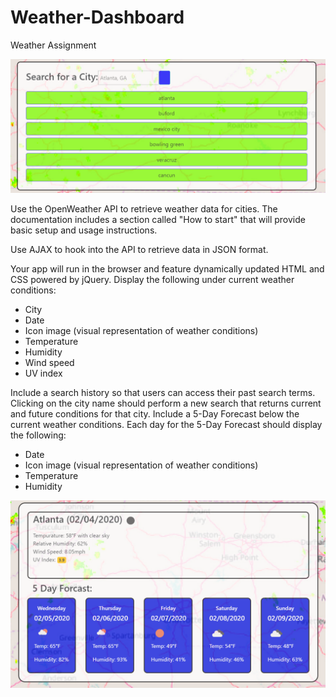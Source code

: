 # Weather-Dashboard
Weather Assignment


![Alt text](assets/images/weather-pics.PNG)


Use the OpenWeather API to retrieve weather data for cities. The documentation includes a section called "How to start" that will provide basic setup and usage instructions.


Use AJAX to hook into the API to retrieve data in JSON format.


Your app will run in the browser and feature dynamically updated HTML and CSS powered by jQuery.
Display the following under current weather conditions:
* City
* Date
* Icon image (visual representation of weather conditions)
* Temperature
* Humidity
* Wind speed
* UV index
  

Include a search history so that users can access their past search terms. Clicking on the city name should perform a new search that returns current and future conditions for that city.
Include a 5-Day Forecast below the current weather conditions. Each day for the 5-Day Forecast should display the following:
* Date
* Icon image (visual representation of weather conditions)
* Temperature
* Humidity

![Alt text](assets/images/weather-pics2.PNG)
